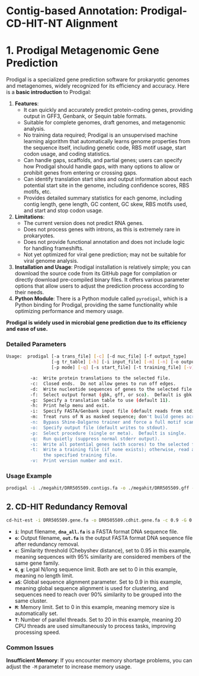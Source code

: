 # Contig-based Annotation: Prodigal-CD-HIT-NT Alignment

# 1. Prodigal Metagenomic Gene Prediction

Prodigal is a specialized gene prediction software for prokaryotic genomes and metagenomes, widely recognized for its efficiency and accuracy. Here is a **basic introduction** to Prodigal:

1. **Features**:
    - It can quickly and accurately predict protein-coding genes, providing output in GFF3, Genbank, or Sequin table formats.
    - Suitable for complete genomes, draft genomes, and metagenomic analysis.
    - No training data required; Prodigal is an unsupervised machine learning algorithm that automatically learns genome properties from the sequence itself, including genetic code, RBS motif usage, start codon usage, and coding statistics.
    - Can handle gaps, scaffolds, and partial genes; users can specify how Prodigal should handle gaps, with many options to allow or prohibit genes from entering or crossing gaps.
    - Can identify translation start sites and output information about each potential start site in the genome, including confidence scores, RBS motifs, etc.
    - Provides detailed summary statistics for each genome, including contig length, gene length, GC content, GC skew, RBS motifs used, and start and stop codon usage.
2. **Limitations**:
    - The current version does not predict RNA genes.
    - Does not process genes with introns, as this is extremely rare in prokaryotes.
    - Does not provide functional annotation and does not include logic for handling frameshifts.
    - Not yet optimized for viral gene prediction; may not be suitable for viral genome analysis.
3. **Installation and Usage**: Prodigal installation is relatively simple; you can download the source code from its GitHub page for compilation or directly download pre-compiled binary files. It offers various parameter options that allow users to adjust the prediction process according to their needs.
4. **Python Module**: There is a Python module called `pyrodigal`, which is a Python binding for Prodigal, providing the same functionality while optimizing performance and memory usage.

**Prodigal is widely used in microbial gene prediction due to its efficiency and ease of use.**

### Detailed Parameters

```bash
Usage:  prodigal [-a trans_file] [-c] [-d nuc_file] [-f output_type]
                 [-g tr_table] [-h] [-i input_file] [-m] [-n] [-o output_file]
                 [-p mode] [-q] [-s start_file] [-t training_file] [-v]

         -a:  Write protein translations to the selected file.
         -c:  Closed ends.  Do not allow genes to run off edges.
         -d:  Write nucleotide sequences of genes to the selected file.
         -f:  Select output format (gbk, gff, or sco).  Default is gbk.
         -g:  Specify a translation table to use (default 11).
         -h:  Print help menu and exit.
         -i:  Specify FASTA/Genbank input file (default reads from stdin).
         -m:  Treat runs of N as masked sequence; don't build genes across them.
         -n:  Bypass Shine-Dalgarno trainer and force a full motif scan.
         -o:  Specify output file (default writes to stdout).
         -p:  Select procedure (single or meta).  Default is single.
         -q:  Run quietly (suppress normal stderr output).
         -s:  Write all potential genes (with scores) to the selected file.
         -t:  Write a training file (if none exists); otherwise, read and use
              the specified training file.
         -v:  Print version number and exit.
```

### Usage Example

```bash
prodigal -i ./megahit/DRR505509.contigs.fa -o ./megahit/DRR505509.gff -d ./megahit/DRR505509.gene.fa -a ./megahit/DRR505509.anno.pep.fa -f gff -p meta
```

## 2. CD-HIT Redundancy Removal

```bash
cd-hit-est -i DRR505509.gene.fa -o DRR505509.cdhit.gene.fa -c 0.9 -G 0 -M 0 -T 64 -aS 0.9
```

- **`i`**: Input filename, **`dna_all.fa`** is a FASTA format DNA sequence file.
- **`o`**: Output filename, **`out.fa`** is the output FASTA format DNA sequence file after redundancy removal.
- **`c`**: Similarity threshold (Chebyshev distance), set to 0.95 in this example, meaning sequences with 95% similarity are considered members of the same gene family.
- **`G`**, **`g`**: Legal N/long sequence limit. Both are set to 0 in this example, meaning no length limit.
- **`aS`**: Global sequence alignment parameter. Set to 0.9 in this example, meaning global sequence alignment is used for clustering, and sequences need to reach over 90% similarity to be grouped into the same cluster.
- **`M`**: Memory limit. Set to 0 in this example, meaning memory size is automatically set.
- **`T`**: Number of parallel threads. Set to 20 in this example, meaning 20 CPU threads are used simultaneously to process tasks, improving processing speed.

### Common Issues

**Insufficient Memory**: If you encounter memory shortage problems, you can adjust the `-M` parameter to increase memory usage.